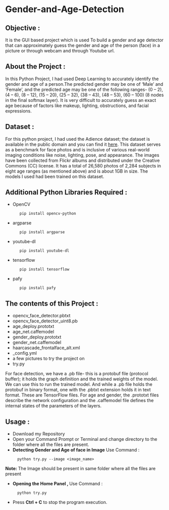 # Gender-and-Age-Detection  

<h2><b>Objective :</b></h2>
<p>It is the GUI based project which is used To build a gender and age detector that can approximately guess the gender and age of the person (face) in a picture or through webcam and through Youtube url.</p>

<b><h2>About the Project :</h2></b>
<p>In this Python Project, I had used Deep Learning to accurately identify the gender and age of a person.The predicted gender may be one of ‘Male’ and ‘Female’, and the predicted age may be one of the following ranges- (0 – 2), (4 – 6), (8 – 12), (15 – 20), (25 – 32), (38 – 43), (48 – 53), (60 – 100) (8 nodes in the final softmax layer). It is very difficult to accurately guess an exact age  because of factors like makeup, lighting, obstructions, and facial expressions.</p>

<b><h2>Dataset :</h2></b>
<p>For this python project, I had used the Adience dataset; the dataset is available in the public domain and you can find it <a href="https://www.kaggle.com/ttungl/adience-benchmark-gender-and-age-classification">here</a>. This dataset serves as a benchmark for face photos and is inclusive of various real-world imaging conditions like noise, lighting, pose, and appearance. The images have been collected from Flickr albums and distributed under the Creative Commons (CC) license. It has a total of 26,580 photos of 2,284 subjects in eight age ranges (as mentioned above) and is about 1GB in size. The models I used had been trained on this dataset.</p>

<b><h2>Additional Python Libraries Required :</h2></b>
<ul>
  <li>OpenCV</li>
  
       pip install opencv-python
</ul>
<ul>
 <li>argparse</li>
  
       pip install argparse
</ul>
<ul>
 <li>youtube-dl</li>
  
       pip install youtube-dl
</ul>
<ul>
 <li>tensorflow</li>
  
       pip install tensorflow
</ul>
<ul>
 <li>pafy</li>
  
       pip install pafy
</ul>

<b><h2>The contents of this Project :</h2></b>
<ul>
  <li>opencv_face_detector.pbtxt</li>
  <li>opencv_face_detector_uint8.pb</li>
  <li>age_deploy.prototxt</li>
  <li>age_net.caffemodel</li>
  <li>gender_deploy.prototxt</li>
  <li>gender_net.caffemodel</li>
  <li>haarcascade_frontalface_alt.xml</li>
  <li>_config.yml</li>
  <li>a few pictures to try the project on</li>
  <li>try.py</li>
 </ul>
 <p>For face detection, we have a .pb file- this is a protobuf file (protocol buffer); it holds the graph definition and the trained weights of the model. We can use this to run the trained model. And while a .pb file holds the protobuf in binary format, one with the .pbtxt extension holds it in text format. These are TensorFlow files. For age and gender, the .prototxt files describe the network configuration and the .caffemodel file defines the internal states of the parameters of the layers.</p>
 
 <b><h2>Usage :</h2></b>
 <ul>
  <li>Download my Repository</li>
  <li>Open your Command Prompt or Terminal and change directory to the folder where all the files are present.</li>
  <li><b>Detecting Gender and Age of face in Image</b> Use Command :</li>
  
      python try.py --image <image_name>
</ul>
  <p><b>Note: </b>The Image should be present in same folder where all the files are present</p> 
<ul>
  <li><b>Opening the Home Panel , </b> Use Command :</li>
  
      python try.py
</ul>
<ul>
  <li>Press <b>Ctrl + C</b> to stop the program execution.</li>
</ul>
    
